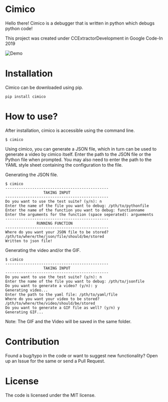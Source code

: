 # Cimico
Hello there!
Cimico is a debugger that is written in python which debugs python code!

This project was created under CCExtractorDevelopment in Google Code-In 2019

![Demo](https://github.com/CCExtractor/cimico/blob/master/cimico/DebuggerVideo.gif)

# Installation
Cimico can be downloaded using pip.

```
pip install cimico
```

# How to use?
After installation, cimico is accessible using the command line.
```
$ cimico
```
Using cimico, you can generate a JSON file, which in turn can be used to generate a video by cimico itself. Enter the path to the JSON file or the Python file when prompted. You may also need to enter the path to the YAML style sheet containing the configuration to the file. 

Generating the JSON file.

```
$ cimico
----------------------------------------------
                 TAKING INPUT                 
----------------------------------------------
Do you want to use the test suite? (y/n): n
Enter the name of the file you want to debug: /pth/to/pythonfile
Enter the name of the function you want to debug: functionname
Enter the arguments for the function (space seperated): arguements
----------------------------------------------
              RUNNING FUNCTION                
----------------------------------------------
Where do you want your JSON file to be stored? /pth/to/where/the/json/file/should/be/stored
Written to json file!

```

Generating the video and/or the GIF.

```
$ cimico
----------------------------------------------
                 TAKING INPUT                 
----------------------------------------------
Do you want to use the test suite? (y/n): n
Enter the name of the file you want to debug: /pth/to/jsonfile
Do you want to generate a video? (y/n): y
Generating video...
Enter the path to the yaml file: /pth/to/yaml/file
Where do you want your video to be stored? /pth/to/where/the/video/should/be/stored 
Do you want to generate a GIF file as well? (y/n) y
Generating GIF...
```
Note: The GIF and the Video will be saved in the same folder.



# Contribution
Found a bug/typo in the code or want to suggest new functionality? Open up an Issue for the same or send a Pull Request.  

# License
The code is licensed under the MIT license.
